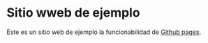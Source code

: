 Sitio wweb de ejemplo
=====================

Este es un sitio web de ejemplo la funcionabilidad de [Github pages](https://pages.github.com/).


